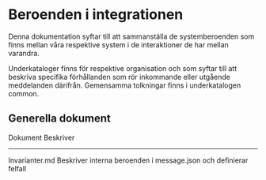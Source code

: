 Beroenden i integrationen
=========================

Denna dokumentation syftar till att sammanställa de systemberoenden som finns mellan våra respektive system i de interaktioner de har mellan varandra.

Underkataloger finns för respektive organisation och som syftar till att beskriva specifika förhållanden som rör inkommande eller utgående meddelanden därifrån. Gemensamma tolkningar finns i underkatalogen common.

Generella dokument
------------------------------------

Dokument          Beskriver
--------          ---------
Invarianter.md    Beskriver interna beroenden i message.json och definierar felfall
